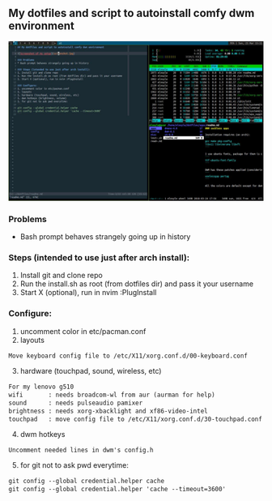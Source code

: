 ## My dotfiles and script to autoinstall comfy dwm environment

![Screenshot of my setup](screenshot.jpg)

### Problems
* Bash prompt behaves strangely going up in history

### Steps (intended to use just after arch install):
1. Install git and clone repo
2. Run the install.sh as root (from dotfiles dir) and pass it your username
3. Start X (optional), run in nvim :PlugInstall

### Configure:
1. uncomment color in etc/pacman.conf
2. layouts
```
Move keyboard config file to /etc/X11/xorg.conf.d/00-keyboard.conf
```
3. hardware (touchpad, sound, wireless, etc)
```
For my lenovo g510                                                     
wifi       : needs broadcom-wl from aur (aurman for help)              
sound      : needs pulseaudio pamixer                                  
brightness : needs xorg-xbacklight and xf86-video-intel                
touchpad   : move config file to /etc/X11/xorg.conf.d/30-touchpad.conf 
```
4. dwm hotkeys
```
Uncomment needed lines in dwm's config.h
```
5. for git not to ask pwd everytime:
```
git config --global credential.helper cache
git config --global credential.helper 'cache --timeout=3600'
```
